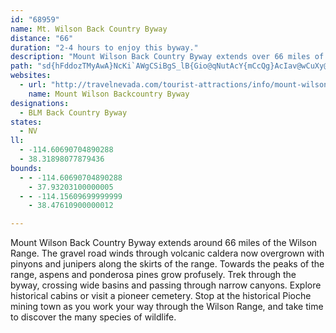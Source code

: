```yaml
---
id: "68959"
name: Mt. Wilson Back Country Byway
distance: "66"
duration: "2-4 hours to enjoy this byway."
description: "Mount Wilson Back Country Byway extends over 66 miles of the Wilson Range.  The gravel road winds through volcanic caldera now overgrown with pi&ntilde;ons and junipers."
path: "sd{hFddozTMyAwA}NcKi`AWgCSiBgS_lB{Gio@qNutAcY{mCcQg}AcIav@wCuXy@oIoTgpBsFgg@}Js_AwBiSoFug@eJi{@?{Ag@kC{@kI?y@yI}y@eBoPM_CeBmOoNooA_B{Qs@qAk@gB_@yBIqCMmJ_@}AeKoUk@qA_DyLm@mD{@_AuGgTm@mB{@sAg@w@{FwPiH_TYw@mH{MUK_@}A_PcYiM}OCa@q@c@oNgQM_AyDiDkz@uaAeHsD{A_EcBmJcCyDeKmF{C}Eg@s@{@QcAs@qAgBe@}AuFsFaDwHcB_CqDcB_@_AyJcKk@WgKyBmAEwEiACAiHgBcIkAwH@mE`@GV_BEwA_CcB_E_DyBeAQqAPcFjCqKT{Lz@{Al@?f@c@DmDjEmBl@iBEcDg@qK_CaBeA}A_Cs@iCd@yFMeG[qAqC?eC\\_E]sDg@kAQqEmDqD}G_As@{By@eImByFaB{CwAi]aIe`@_J_WeE[WiDU_@QqB?[WsEu@kBY_EQmAWqMoA_Bc@{A?iD[GQqH_AsEQcFoAcKwAm@CMAiPyFqEgBW]uCkAYh@_@P}@?sCYaAEiAGsBiAcAkBS}AIo@AaAuBmAmA[Gc@qFaDiEg@_@Q{F_CwG}I??yGaJPK^cHcAmHXyDjDsPNs@zBwGt@eI~@eC?mFVsB^eAtGcZZkAPgFDcGJqV`@cCfAcD?cF?g@~@m\\~AqEl@aDh@_Q~A_OdBcFp@mBFs@pDwEzCaBdKwKtA[p@eA~BiFhAeCvIoKz@sB~@yHlFuLB_A^aBvC_OEkOdA_QpAoG~AkGzFyNdBcDx@uC`@gEj@{GhBuEQd@\\}@dEeEtD]bF{CfAsAd@k@~@i@pEqG~AcErBcLpG_KfCeC~AeArEgDbDqEp@cBpCuKhEiFf@yB~BaDh@yBbAkIhHaH^u@tC{ObAyB~@c@FA|E}@zAg@tCc@HOpBc@b@?pBgBn@q@nD}DP??[xb@ar@xEuHpLgRh@UrLs]hJiXJYfJ_Sd@OTqAvImP^WxAqCN]|BqFpGyLdS}AlAm@tC[vGl@~F?hCc@fDcAfBGvACdE~@xF\\`@BbI\\~HdAlIl@pRhCZFrZrDpGxAfJtBlB?~BdArBQpCDz@PjCvArJDTNz@?bE~BrKvIpE`BlC?z@?hDBlC[~GqAD?lHQjBEdCn@tHc@z@JzMtGzFT~FRv\\dApF}Bz@_@xC?rBh@xDThHm@pI]rA\\lDfBbDDpA_AhGlHzFvEtEfDpItC~CnBlA`Bb@lDzAxDh@\\f@nCdAzI~ArBf@vArBhO~DxRlCrHpC~BzEtGpBdGLFf@XHbBTzAhB`HHlJLrLJdCn@`CT|@TrDDl@j@nC\\r@`@~@vBrHz@lDT~A|@lGBLjAhIV`@p@|A@BnDbF\\z@x@pBfA`HZVhBrBxCzKL~B_@`DCnKUjB[|B?xBPvBdD~JbGzI~BtF`BtB^pA{AdE?r@l@`BtAt@~BfBzAl@t@g@z@ElAdAlBr@lClDlBjAfBEhBr@Zn@XtIG`B{@dE_@~DM|Hf@tB^`FzAhAb@z@l@WvDx@fCVrGrBxAxB~@r@~@VzDhC~BpC~Er@vAfDfBjCPn@l@|BlDpEvAtCxExD~A~Bl@D~@[pATd@O~A_CbHgFpAm@r@c@tAUpFeC~@Q`BeAbBIzAcB~As@xBJxCvD`@h@lA\\lHVlCZtCJv@a@tCy@rE?pEdAbADv@WD?jB?P~@b@r@p@ZzFPp@VlBP^T~@DhB|A`@nB`@jBvIl@~A?fAiAdBi@lBcCt@WhJVbB]TUrO?~@]z@_At@[hB?xAf@lDDhBs@lDmFl@[tA?HFPLt@?vA?bAa@vGs@BQZ?FUzA]lIm@vAf@b@~FzBh@pBEFW^DzAqAdAaDxBuCdCQlBy@^m@~@mDX]?_Ar@cExC]^Uz@yBAs@KgDvAsDhJ_K~Bs@FU^EzAkAhAg@pBgDhD_CtJgLdBSbCYLQlAI~EkAdBy@~A]xBs@vHiGpDsBdHkA~BgB~BkAlBEj@\\\\PfB?vBi@bBsB`B_F`CyD~BeAb@C^i@z@O~B_C~As@Zo@T?hCiCFc@~HaLl@sBhAy@LeAnCyB`@[lE[pBo@hBoA~AqCfGoGvD_ClHuGnBoA\\S~IoIjByB~A_E`FoI~D?lGuGxNiY~V_b@rOmYtDsF?g@~AmBhNkVpUak@vB{C^Wt@_CZCfBmDvHaJpQ{QZy@hAs@~@eCp@kDlEyc@pAgB|ToQxAiAXy@v@QhVeR^m@tANha@vLdh@nOzGbBbA?vItAlPtKdB\\jRpDz]xFrDnAtBJbEuAhCc@bBcAdFE~GjDtBJ|b@_RnMuLjBcBhIyK_@f@^g@~c@{l@t@{AvGeClBUL]lB[l\\cOL[j@KrKs@lAKzK{DhC}@t@Kh@[lA]BOpCs@zC}A~GqBZi@h@?~A}@~CwALQpDuAbBuAPBdS{JhPeIhHkD~DqAf@g@lAc@pC{ApA[nDcBfMcGdAIXc@pB_AzEkBbAu@nBw@~F_C~EiCpAWlAy@~@QBU~IyBzHJhGdCt]xQnHxDtNpHT?d@`@dGzCfTpKbA`@P`@~Ar@`Ix@\\UnFDjAi@l@iC^s@V?pChCz@P~D?~JfD`A`@jDvApBx@lEfB~IVp@`@lAJl@]r@}@xAiBdC}At@e@xBoCvIHj@GsKNNQvIHlAOLWlA[x@?`JtCfE|Db@b@F?G??~@y@tOSdDd@bCtAlBdAb@lEc@bEdA`KdA|APhCzAlD`FfD`D~HfDrGdF~MlDbNjLvBt@`Bh@v@XlB?rD}D~AeAfKPnChBB@FDvArBjBnIhK`HdD|FbBhGbEnAvD?zBi@x@SzBHhCdAtH|FlAbBZdDmArHCrB~@~E~ArDxAdAr@x@Tx@LtAmA`B_D|FcAzCWpC?vBvB`HniEpeAPlBzEnRb@\\PWZiGPa@bCTlAOb@w@LS~AEh@UpA?~Ai@~AEhKjCl@tAbAtApPfFd@V~AEz@eA|AKlA\\vSThE~BtAhAvAhElApApA`@fEDhBWrOuEtCg@lAr@zG|LJRvIzOVTt@`BhB`Bl@VfBV~KpBv@r@f@VHThJtEvNjJhj@zY^x@lDvUt@~@vAJtEi@~C|Az@bAdHvQfAjAhDj@ZFzG|DnBj@|Ad@~D|BX~@ZlKdEpSFrD?lB]xCM~Aq@lQFtC?tEm@dJ{ChVi@~Ik@jAiBnAiE~G_A?cCcA{ANqB~@_A~@q@nCs@bGuAfBwCtA_DlFgF|@Bf@pEzGdDnC~N`FPr@zBvA~AhCpKjLpHhNzC~D~AhCt@lDLbI~BnNjAhBPVj@z@pEzCbD`DUfBIxD^`@l@r@hEJX`D_@pD_A~BuCfDq@Z_@f@L~@p@?Xl@Gr@m@xBIfDq@f@LvFm@|BLhG~AzElArKSd@y@nBmBJ[f@VtCwA~BUlB?pJQ`Bf@vFmAzGc@f@cAZ_Ax@EpAv@hAQvABbAHLt@bAHtAsB`D_@zAL`DhAlBLfB_@zAF`B{@dALhAz@l@Tn@c@~CLxDl@fDWrEk@~Be@rDUfMMJ@`@JnCQ\\b@jDu@tCi@bK[t_@kAfKQvLLxBBZWf@g@xV[rB?hEi@nGHbCq@jYLhE]vKeCvy@IxBLpD^pC_AtCGtC[dA?tEQtGQrGQ|FGpBIhAQ?i@j@{JlKmBpCcC|Do@fEm@~DcItSg@t@qApDGDiBpA{AtAyc@bn@UKCjAwBdJgBtEiB~IgAhCi@pAiBrIwFvNsC|I}CrJwDfImDnEuBlB{BdAiGhAcCJqLhCiKrFmHhG_EjF_GnCe@EaExB}Ax@iIbCgBjAeHpJ[h@qJlPM\\zDdGvGjKfDlFd@?Bf@z@`@pDJfAvArAZx@nApAlHhAlBz@vDtBhEZzE~BvAl@r@z@hC?x@pCxI~@`BbA~DdBvBItIhBhCp@hGFtGl@zAPlDvBtA~AEbEpChC?t@`@lBxBhD`@lBx@pI`@bAl@~RJ\\mAxBq@bBLr@p@ZbAT@vPi@dCKhA@tITlLRxMRlFHvDL??JZ"
websites:
  - url: "http://travelnevada.com/tourist-attractions/info/mount-wilson-backcountry-byway.aspx"
    name: Mount Wilson Backcountry Byway
designations:
  - BLM Back Country Byway
states:
  - NV
ll:
  - -114.60690704890288
  - 38.31898077879436
bounds:
  - - -114.60690704890288
    - 37.93203100000005
  - - -114.15609699999999
    - 38.47610900000012

---
```


<p>Mount Wilson Back Country Byway extends around 66 miles of the Wilson Range.  The gravel road winds through volcanic caldera now overgrown with pinyons and junipers along the skirts of the range.  Towards the peaks of the range, aspens and ponderosa pines grow profusely.  Trek through the byway, crossing wide basins and passing through narrow canyons.  Explore historical cabins or visit a pioneer cemetery.  Stop at the historical Pioche mining town as you work your way through the Wilson Range, and take time to discover the many species of wildlife.</p>
